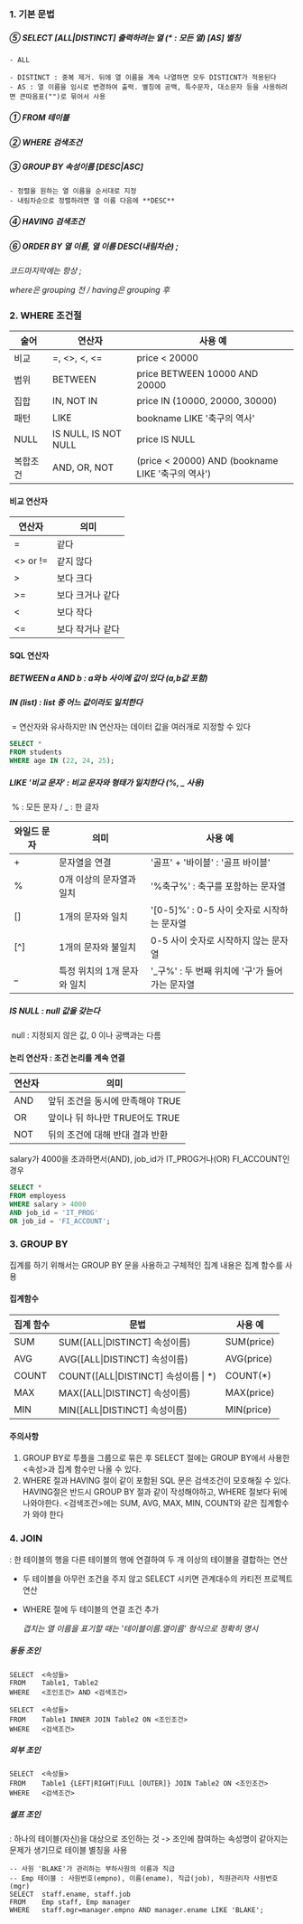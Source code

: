 ### 1. 기본 문법

##### ⑤ SELECT	[ALL|DISTINCT] 출력하려는 열 (* : 모든 열) 	[AS]	별칭

	- ALL
	
	- DISTINCT : 중복 제거. 뒤에 열 이름을 계속 나열하면 모두 DISTICNT가 적용된다
	- AS : 열 이름을 임시로 변경하여 출력. 별칭에 공백, 특수문자, 대소문자 등을 사용하려면 큰따옴표("")로 묶어서 사용

##### ① FROM	테이블

##### ② WHERE	검색조건

##### ③ GROUP BY	속성이름 [DESC|ASC]

	- 정렬을 원하는 열 이름을 순서대로 지정
	- 내림차순으로 정렬하려면 열 이름 다음에 **DESC**

##### ④ HAVING	검색조건

##### ⑥ ORDER BY	열 이름, 열 이름 DESC(내림차순) ;

*코드마지막에는 항상 ;*

*where은 grouping 전 / having은 grouping 후*



### 2. WHERE 조건절

| 술어     | 연산자               | 사용 예                                           |
| -------- | -------------------- | ------------------------------------------------- |
| 비교     | =, <>, <, <=         | price < 20000                                     |
| 범위     | BETWEEN              | price BETWEEN 10000 AND 20000                     |
| 집합     | IN, NOT IN           | price IN (10000, 20000, 30000)                    |
| 패턴     | LIKE                 | bookname LIKE '축구의 역사'                       |
| NULL     | IS NULL, IS NOT NULL | price IS NULL                                     |
| 복합조건 | AND, OR, NOT         | (price < 20000) AND (bookname LIKE '축구의 역사') |



#### 비교 연산자

| 연산자   | 의미             |
| -------- | ---------------- |
| =        | 같다             |
| <> or != | 같지 않다        |
| >        | 보다 크다        |
| >=       | 보다 크거나 같다 |
| <        | 보다 작다        |
| <=       | 보다 작거나 같다 |



#### SQL 연산자

##### BETWEEN a AND b : a와 b 사이에 값이 있다 (a,b값 포함)

##### IN (list) : list 중 어느 값이라도 일치한다

​	= 연산자와 유사하지만 IN 연산자는 데이터 값을 여러개로 지정할 수 있다

```sql
SELECT *
FROM students
WHERE age IN (22, 24, 25);
```

##### LIKE '비교 문자' : 비교 문자와 형태가 일치한다 (%, _ 사용)

​	% : 모든 문자	/	_ : 한 글자

| 와일드 문자 | 의미                        | 사용 예                                        |
| ----------- | --------------------------- | ---------------------------------------------- |
| +           | 문자열을 연결               | '골프' + '바이블' : '골프 바이블'              |
| %           | 0개 이상의 문자열과 일치    | '%축구%' : 축구를 포함하는 문자열              |
| []          | 1개의 문자와 일치           | '[0-5]%' : 0-5 사이 숫자로 시작하는 문자열     |
| [^]         | 1개의 문자와 불일치         | 0-5 사이 숫자로 시작하지 않는 문자열           |
| _           | 특정 위치의 1개 문자와 일치 | '_구%' : 두 번째 위치에 '구'가 들어가는 문자열 |



##### IS NULL : null 값을 갖는다

​	null : 지정되지 않은 값, 0 이나 공백과는 다름



#### 논리 연산자 : 조건 논리를 계속 연결

| 연산자 | 의미                             |
| ------ | -------------------------------- |
| AND    | 앞뒤 조건을 동시에 만족해야 TRUE |
| OR     | 앞이나 뒤 하나만 TRUE어도 TRUE   |
| NOT    | 뒤의 조건에 대해 반대 결과 반환  |

salary가 4000을 초과하면서(AND), job_id가 IT_PROG거나(OR) FI_ACCOUNT인 경우

```sql
SELECT *
FROM employess
WHERE salary > 4000
AND job_id = 'IT_PROG'
OR job_id = 'FI_ACCOUNT';
```



### 3. GROUP BY

집계를 하기 위해서는 GROUP BY 문을 사용하고 구체적인 집계 내용은 집계 함수를 사용

#### 집계함수

| 집계 함수 | 문법                                 | 사용 예    |
| --------- | ------------------------------------ | ---------- |
| SUM       | SUM([ALL\|DISTINCT] 속성이름)        | SUM(price) |
| AVG       | AVG([ALL\|DISTINCT] 속성이름)        | AVG(price) |
| COUNT     | COUNT([ALL\|DISTINCT] 속성이름 \| *) | COUNT(*)   |
| MAX       | MAX([ALL\|DISTINCT] 속성이름)        | MAX(price) |
| MIN       | MIN([ALL\|DISTINCT] 속성이름)        | MIN(price) |

#### 주의사항

1. GROUP BY로 투플을 그룹으로 묶은 후 SELECT 절에는 GROUP BY에서 사용한 <속성>과 집계 함수만 나올 수 있다.
2. WHERE 절과 HAVING 절이 같이 포함된 SQL 문은 검색조건이 모호해질 수 있다. HAVING절은 반드시 GROUP BY 절과 같이 작성해야하고, WHERE 절보다 뒤에 나와야한다. <검색조건>에는 SUM, AVG, MAX, MIN, COUNT와 같은 집계함수가 와야 한다



### 4. JOIN

: 한 테이블의 행을 다른 테이블의 행에 연결하여 두 개 이상의 테이블을 결합하는 연산

- 두 테이블을 아무런 조건을 주지 않고 SELECT 시키면 관계대수의 카티전 프로젝트 연산

- WHERE 절에 두 테이블의 연결 조건 추가

  *겹치는 열 이름을 표기할 때는 '테이블이름.열이름' 형식으로 정확히 명시*

##### 동등 조인

```
SELECT	<속성들>
FROM	Table1, Table2
WHERE	<조인조건> AND <검색조건>
```

```
SELECT	<속성들>
FROM	Table1 INNER JOIN Table2 ON <조인조건>
WHERE	<검색조건>
```

##### 외부 조인

```
SELECT  <속성들>
FROM    Table1 {LEFT|RIGHT|FULL [OUTER]} JOIN Table2 ON <조인조건>
WHERE   <검색조건>
```

##### 셀프 조인

: 하나의 테이블(자신)을 대상으로 조인하는 것 -> 조인에 참여하는 속성명이 같아지는 문제가 생기므로 테이블 별칭을 사용

```
-- 사원 'BLAKE'가 관리하는 부하사원의 이름과 직급
-- Emp 테이블 : 사원번호(empno), 이름(ename), 직급(job), 직원관리자 사원번호(mgr)
SELECT	staff.ename, staff.job
FROM	Emp staff, Emp manager
WHERE	staff.mgr=manager.empno AND manager.ename LIKE 'BLAKE';
```

